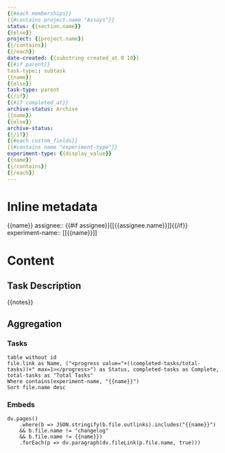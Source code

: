 ```yaml
---
{{#each memberships}}
{{#contains project.name "Assays"}}
status: {{section.name}}
{{else}}
project: {{project.name}}
{{/contains}}
{{/each}}
date-created: {{substring created_at 0 10}}
{{#if parent}}
task-type:: subtask
{{name}}
{{else}}
task-type: parent
{{/if}}
{{#if completed_at}}
archive-status: Archive
{{name}}
{{else}}
archive-status:
{{/if}}
{{#each custom_fields}}
{{#contains name "experiment-type"}}
experiment-type: {{display_value}}
{{name}}
{{/contains}}
{{/each}}
---
```

# Inline metadata
{{name}}
assignee:: {{#if assignee}}[[{{assignee.name}}]]{{/if}}
experiment-name:: [[{{name}}]]

# Content
## Task Description
{{notes}}

## Aggregation
### Tasks
``` dataview
table without id 
file.link as Name, ("<progress value="+((completed-tasks/total-tasks))+" max=1></progress>") as Status, completed-tasks as Complete, total-tasks as "Total Tasks"
Where contains(experiment-name, "{{name}}")
Sort file.name desc
```
### Embeds
``` dataviewjs
dv.pages()
	.where(b => JSON.stringify(b.file.outlinks).includes("{{name}}")
	&& b.file.name != "changelog"
	&& b.file.name != {{name}})
	.forEach(p => dv.paragraph(dv.fileLink(p.file.name, true)))
```


